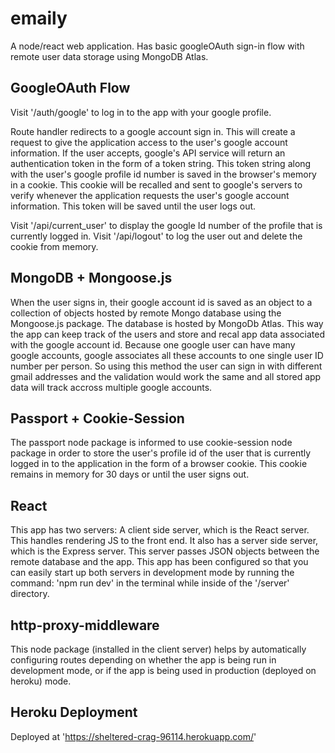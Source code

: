 # emaily
A node/react web application. Has basic googleOAuth sign-in flow with remote user data storage using MongoDB Atlas.

## GoogleOAuth Flow

Visit '/auth/google' to log in to the app with your google profile.

Route handler redirects to a google account sign in. This will create a request to give the application access to the user's google account information. If the user accepts, google's API service will return an authentication token in the form of a token string. This token string along with the user's google profile id number is saved in the browser's memory in a cookie.
This cookie will be recalled and sent to google's servers to verify whenever the application requests the user's google account information. This token will be saved until the user logs out. 

Visit '/api/current_user' to display the google Id number of the profile that is currently logged in.
Visit '/api/logout' to log the user out and delete the cookie from memory.

## MongoDB + Mongoose.js

When the user signs in, their google account id is saved as an object to a collection of objects hosted by remote Mongo database using the Mongoose.js package. The database is hosted by MongoDb Atlas. This way the app can keep track of the users and store and recal app data associated with the google account id. Because one google user can have many google accounts, google associates all these accounts to one single user ID number per person. So using this method the user can sign in with different gmail addresses and the validation would work the same and all stored app data will track accross multiple google accounts.

## Passport + Cookie-Session

The passport node package is informed to use cookie-session node package in order to store the user's profile id of the user that is currently logged in to the application in the form of a browser cookie. This cookie remains in memory for 30 days or until the user signs out.

## React

This app has two servers: A client side server, which is the React server. This handles rendering JS to the front end. It also has a server side server, which is the Express server. This server passes JSON objects between the remote database and the app.
This app has been configured so that you can easily start up both servers in development mode by running the command:
  'npm run dev'
 in the terminal while inside of the '/server' directory.
 
 ## http-proxy-middleware
 
 This node package (installed in the client server) helps by automatically configuring routes depending on whether the app is being run in development mode, or if the app is being used in production (deployed on heroku) mode.

## Heroku Deployment

Deployed at 'https://sheltered-crag-96114.herokuapp.com/'

